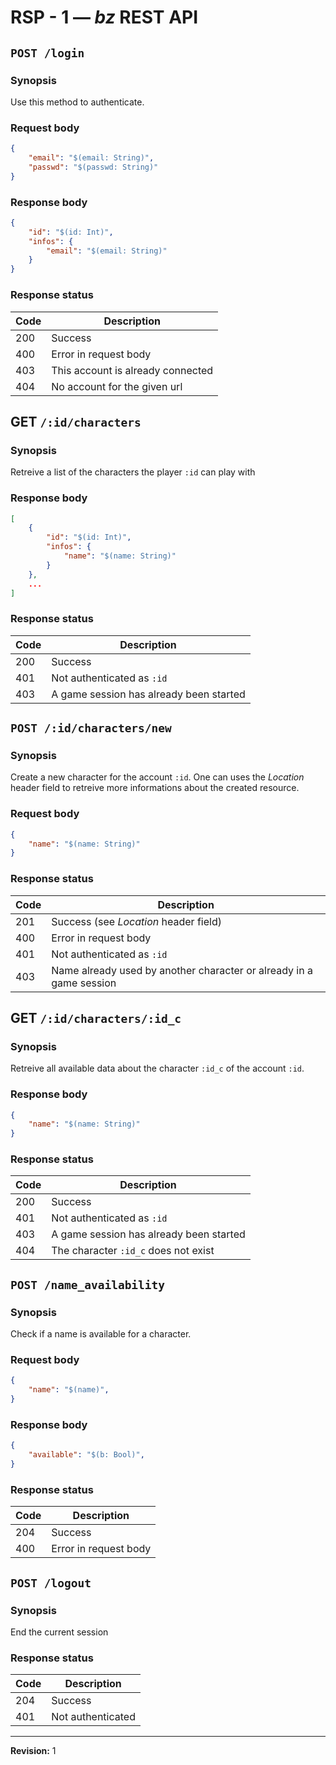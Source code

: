 # RSP - 1 — *bz* REST API

## `POST /login`

### Synopsis

Use this method to authenticate.

### Request body

```json
{
    "email": "$(email: String)",
    "passwd": "$(passwd: String)"
}
```

### Response body

```json
{
    "id": "$(id: Int)",
    "infos": {
        "email": "$(email: String)"
    }
}
```

### Response status

Code | Description
-----|-------------
200  | Success
400  | Error in request body
403  | This account is already connected
404  | No account for the given url

## GET `/:id/characters`

### Synopsis

Retreive a list of the characters the player `:id` can play with

### Response body

```json
[
    {
        "id": "$(id: Int)",
        "infos": {
            "name": "$(name: String)"
        }
    },
    ...
]
```

### Response status

Code | Description
-----|-------------
200  | Success
401  | Not authenticated as `:id`
403  | A game session has already been started

## `POST /:id/characters/new`

### Synopsis

Create a new character for the account `:id`. One can uses
the *Location* header field to retreive more informations
about the created resource.

### Request body

```json
{
    "name": "$(name: String)"
}
```

### Response status

Code | Description
-----|-------------
201  | Success (see *Location* header field)
400  | Error in request body
401  | Not authenticated as `:id`
403  | Name already used by another character or already in a game session

## GET `/:id/characters/:id_c`

### Synopsis

Retreive all available data about the character `:id_c` of the account
`:id`.

### Response body

```json
{
    "name": "$(name: String)"
}
```

### Response status

Code | Description
-----|-------------
200  | Success
401  | Not authenticated as `:id`
403  | A game session has already been started
404  | The character `:id_c` does not exist

## `POST /name_availability`

### Synopsis

Check if a name is available for a character.

### Request body

```json
{
    "name": "$(name)",
}
```

### Response body

```json
{
    "available": "$(b: Bool)",
}
```

### Response status

Code | Description
-----|-------------
204  | Success
400  | Error in request body

## `POST /logout`

### Synopsis

End the current session

### Response status

Code | Description
-----|-------------
204  | Success
401  | Not authenticated

---------------------

**Revision:** 1
